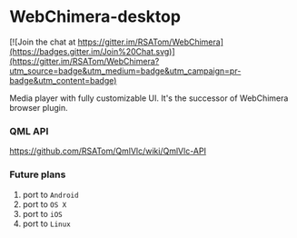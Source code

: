 WebChimera-desktop
==========

[![Join the chat at https://gitter.im/RSATom/WebChimera](https://badges.gitter.im/Join%20Chat.svg)](https://gitter.im/RSATom/WebChimera?utm_source=badge&utm_medium=badge&utm_campaign=pr-badge&utm_content=badge)

Media player with fully customizable UI. It's the successor of WebChimera browser plugin.

### QML API
https://github.com/RSATom/QmlVlc/wiki/QmlVlc-API

### Future plans
1. port to `Android`
2. port to `OS X`
3. port to `iOS`
4. port to `Linux`
